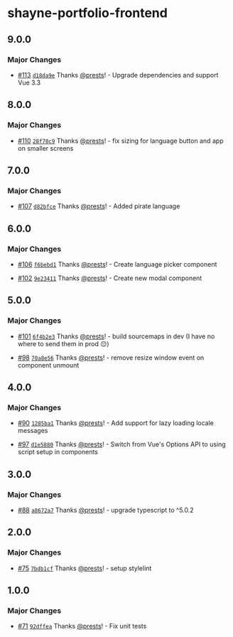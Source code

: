 # shayne-portfolio-frontend

## 9.0.0

### Major Changes

- [#113](https://github.com/prests/portfolio/pull/113) [`d18da9e`](https://github.com/prests/portfolio/commit/d18da9ed74ed68d8a518c2965fe83285c1373190) Thanks [@prests](https://github.com/prests)! - Upgrade dependencies and support Vue 3.3

## 8.0.0

### Major Changes

- [#110](https://github.com/prests/portfolio/pull/110) [`28f70c9`](https://github.com/prests/portfolio/commit/28f70c919b421a117121ead5f96c5187cbb071ad) Thanks [@prests](https://github.com/prests)! - fix sizing for language button and app on smaller screens

## 7.0.0

### Major Changes

- [#107](https://github.com/prests/portfolio/pull/107) [`d82bfce`](https://github.com/prests/portfolio/commit/d82bfce715fbd43dbc4d95e2b8bcc418abe4377b) Thanks [@prests](https://github.com/prests)! - Added pirate language

## 6.0.0

### Major Changes

- [#106](https://github.com/prests/portfolio/pull/106) [`f6bebd1`](https://github.com/prests/portfolio/commit/f6bebd179637086fbdc29927a09251a9a06d2490) Thanks [@prests](https://github.com/prests)! - Create language picker component

- [#102](https://github.com/prests/portfolio/pull/102) [`9e23411`](https://github.com/prests/portfolio/commit/9e23411040a30fd51f6c8c5ce51dbb16d4ef610c) Thanks [@prests](https://github.com/prests)! - Create new modal component

## 5.0.0

### Major Changes

- [#101](https://github.com/prests/portfolio/pull/101) [`6f4b2e3`](https://github.com/prests/portfolio/commit/6f4b2e3f527dd938285937e8d644cf4c1c1e73e2) Thanks [@prests](https://github.com/prests)! - build sourcemaps in dev (I have no where to send them in prod 😔)

- [#98](https://github.com/prests/portfolio/pull/98) [`70a8e56`](https://github.com/prests/portfolio/commit/70a8e562455f4777aeeb1e6a62134198d4c3902b) Thanks [@prests](https://github.com/prests)! - remove resize window event on component unmount

## 4.0.0

### Major Changes

- [#90](https://github.com/prests/portfolio/pull/90) [`1285ba1`](https://github.com/prests/portfolio/commit/1285ba1117766388c3961238e1412aa0f91f221c) Thanks [@prests](https://github.com/prests)! - Add support for lazy loading locale messages

- [#97](https://github.com/prests/portfolio/pull/97) [`d1e5880`](https://github.com/prests/portfolio/commit/d1e5880fe6a41b45d94f9398ff6f3ab39ab1f989) Thanks [@prests](https://github.com/prests)! - Switch from Vue's Options API to using script setup in components

## 3.0.0

### Major Changes

- [#88](https://github.com/prests/portfolio/pull/88) [`a8672a7`](https://github.com/prests/portfolio/commit/a8672a7a79b5ea27ae5ee324133f138c0da648fe) Thanks [@prests](https://github.com/prests)! - upgrade typescript to ^5.0.2

## 2.0.0

### Major Changes

- [#75](https://github.com/prests/portfolio/pull/75) [`7bdb1cf`](https://github.com/prests/portfolio/commit/7bdb1cfb9ddee21d228ce713aebe0d67b90e85b5) Thanks [@prests](https://github.com/prests)! - setup stylelint

## 1.0.0

### Major Changes

- [#71](https://github.com/prests/portfolio/pull/71) [`92dffea`](https://github.com/prests/portfolio/commit/92dffea786077a0b8bd94fb4b25d98baec56ca93) Thanks [@prests](https://github.com/prests)! - Fix unit tests
